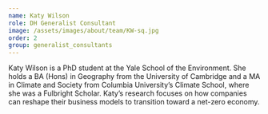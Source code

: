 ```yaml
---
name: Katy Wilson
role: DH Generalist Consultant
image: /assets/images/about/team/KW-sq.jpg
order: 2
group: generalist_consultants
---
```


Katy Wilson is a PhD student at the Yale School of the Environment. She holds a BA (Hons) in Geography from the University of Cambridge and a MA in Climate and Society from Columbia University’s Climate School, where she was a Fulbright Scholar. Katy’s research focuses on how companies can reshape their business models to transition toward a net-zero economy.
